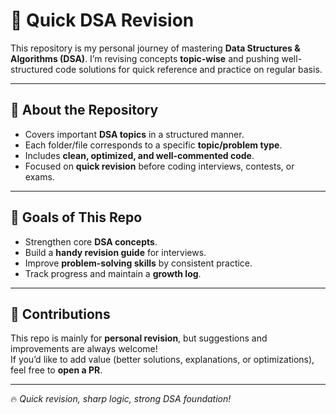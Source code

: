 # 🚀 Quick DSA Revision  
 

This repository is my personal journey of mastering **Data Structures & Algorithms (DSA)**. I’m revising concepts **topic-wise** and pushing well-structured code solutions for quick reference and practice on regular basis. 


---

## 📌 About the Repository  

- Covers important **DSA topics** in a structured manner.  
- Each folder/file corresponds to a specific **topic/problem type**.  
- Includes **clean, optimized, and well-commented code**.  
- Focused on **quick revision** before coding interviews, contests, or exams.  

---

## 🎯 Goals of This Repo  

- Strengthen core **DSA concepts**.  
- Build a **handy revision guide** for interviews.  
- Improve **problem-solving skills** by consistent practice.  
- Track progress and maintain a **growth log**.  

---

## 🤝 Contributions  

This repo is mainly for **personal revision**, but suggestions and improvements are always welcome!  
If you’d like to add value (better solutions, explanations, or optimizations), feel free to **open a PR**.  

---

🔥 *Quick revision, sharp logic, strong DSA foundation!*  
